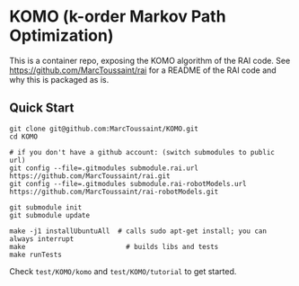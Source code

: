 # KOMO (k-order Markov Path Optimization)

This is a container repo, exposing the KOMO algorithm of the RAI code. See https://github.com/MarcToussaint/rai for a README of the RAI code and why this is packaged as is.

## Quick Start

```
git clone git@github.com:MarcToussaint/KOMO.git
cd KOMO

# if you don't have a github account: (switch submodules to public url)
git config --file=.gitmodules submodule.rai.url https://github.com/MarcToussaint/rai.git
git config --file=.gitmodules submodule.rai-robotModels.url https://github.com/MarcToussaint/rai-robotModels.git

git submodule init
git submodule update

make -j1 installUbuntuAll  # calls sudo apt-get install; you can always interrupt
make                         # builds libs and tests
make runTests
```
Check `test/KOMO/komo` and `test/KOMO/tutorial` to get started.
